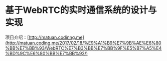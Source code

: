 # 基于WebRTC的实时通信系统的设计与实现
项目介绍：[http://matuan.codinng.me](http://matuan.coding.me/2017/02/18/%E9%A1%B9%E7%9B%AE%E6%80%BB%E7%BB%93/WebRTC%E7%B3%BB%E7%BB%9F%E5%B7%A5%E4%BD%9C%E6%80%BB%E7%BB%93/)
